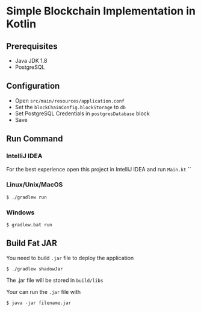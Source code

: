# Simple Blockchain Implementation in Kotlin

## Prerequisites

- Java JDK 1.8
- PostgreSQL

## Configuration
- Open `src/main/resources/application.conf`
- Set the `blockChainConfig.blockStorage` to `db`
- Set PostgreSQL Credentials in `postgresDatabase` block 
- Save


## Run Command
### IntelliJ IDEA
For the best experience open this project in IntelliJ IDEA and run `Main.kt`
``
### Linux/Unix/MacOS
```
$ ./gradlew run
```
### Windows
```
$ gradlew.bat run
```

## Build Fat JAR
You need to build `.jar` file to deploy the application
```
$ ./gradlew shadowJar
```

The .jar file will be stored in `build/libs`

Your can run the `.jar` file with

```
$ java -jar filename.jar
```